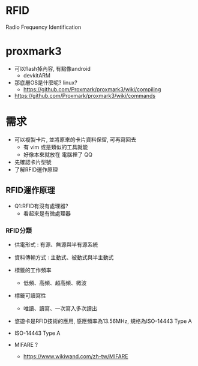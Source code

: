 # RFID # 
Radio Frequency Identification

# proxmark3 # 
* 可以flash掉內容, 有點像android
  * devkitARM
* 那底層OS是什麼呢? linux? 
  * https://github.com/Proxmark/proxmark3/wiki/compiling
* https://github.com/Proxmark/proxmark3/wiki/commands

# 需求 #
* 可以複製卡片, 並將原來的卡片資料保留, 可再寫回去
  * 有 vim 或是類似的工具就能
  * 好像本來就放在 電腦裡了 QQ
* 先確認卡片型號
* 了解RFID運作原理

## RFID運作原理 ##
* Q1:RFID有沒有處理器?
  * 看起來是有微處理器

### RFID分類 ###
* 供電形式 : 有源、無源與半有源系統
* 資料傳輸方式 : 主動式、被動式與半主動式
* 標籤的工作頻率
  * 低頻、高頻、超高頻、微波
* 標籤可讀寫性
  * 唯讀、讀寫、一次寫入多次讀出

* 悠遊卡是RFID技術的應用, 感應頻率為13.56MHz, 規格為ISO-14443 Type A
* ISO-14443 Type A
* MIFARE ?
  * https://www.wikiwand.com/zh-tw/MIFARE

